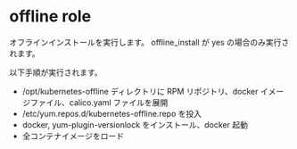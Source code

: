 # offline role

オフラインインストールを実行します。
offline_install が yes の場合のみ実行されます。

以下手順が実行されます。

* /opt/kubernetes-offline ディレクトリに RPM リポジトリ、docker イメージファイル、calico.yaml ファイルを展開
* /etc/yum.repos.d/kubernetes-offline.repo を投入
* docker, yum-plugin-versionlock をインストール、docker 起動
* 全コンテナイメージをロード

